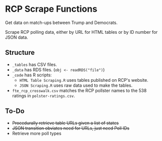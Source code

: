# RCP Scrape Functions
Get data on match-ups between Trump and Democrats.

Scrape RCP polling data, either by URL for HTML tables or by ID number for JSON data.

## Structure
- `_tables` has CSV files.
- `_data` has RDS files. (`obj <- readRDS("file")`)
- `_code` has R scripts:
    * `HTML Table Scraping.R` uses tables published on RCP's website.
    * `JSON Scraping.R` uses raw data used to make the tables.
- `fte_rcp_crosswalk.csv` matches the RCP pollster names to the 538 ratings in `polster-ratings.csv`.

## To-Do
- ~~Procedurally retrieve table URLs given a list of states~~
- ~~JSON transition obviates need for URLs, just need Poll IDs~~
- Retrieve more poll types